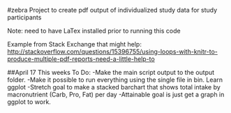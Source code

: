 #zebra
Project to create pdf output of individualized study data for study participants

Note: need to have LaTex installed prior to running this code

Example from Stack Exchange that might help: 
http://stackoverflow.com/questions/15396755/using-loops-with-knitr-to-produce-multiple-pdf-reports-need-a-little-help-to

##April 17
This weeks To Do: 
-Make the main script output to the output folder.
-Make it possible to run everything using the single file in bin.
Learn ggplot
  -Stretch goal to make a stacked barchart that shows total intake by macronutrient (Carb, Pro, Fat) per day
  -Attainable goal is just get a graph in ggplot to work.
